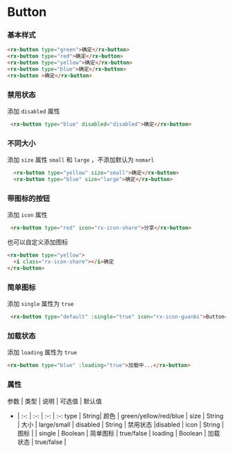 # Button

### 基本样式


```html
<rx-button type="green">确定</rx-button>
<rx-button type="red">确定</rx-button>
<rx-button type="yellow">确定</rx-button>
<rx-button type="blue">确定</rx-button>
<rx-button >确定</rx-button>
```

### 禁用状态

添加 `disabled` 属性



```html
 <rx-button type="blue" disabled="disabled">确定</rx-button>
```

### 不同大小

添加 `size` 属性 `small` 和 `large` ，不添加默认为 `nomarl`



```html
  <rx-button type="yellow" size="small">确定</rx-button>
  <rx-button type="blue" size="large">确定</rx-button>
```

### 带图标的按钮

添加 `icon` 属性 



```html
 <rx-button type="red" icon="rx-icon-share">分享</rx-button>
```

也可以自定义添加图标


```html
<rx-button type="yellow">
  <i class="rx-icon-share"></i>确定
</rx-button>
```
### 简单图标
添加 `single` 属性为 `true`
```html
 <rx-button type="default" :single="true" icon="rx-icon-guanbi">Button</rx-button>
```

### 加载状态

添加 `loading` 属性为 `true`



```html
<rx-button type="blue" :loading="true">加载中...</rx-button>
```

### 属性

参数 | 类型 | 说明 | 可选值 | 默认值 
- | :-: | :-: | :-: | :-:
type | String| 颜色 | green/yellow/red/blue |
size | String | 大小 | large/small |
disabled | String | 禁用状态 |disabled |
icon | String | 图标 |  |
single | Boolean | 简单图标 | true/false | 
loading | Boolean | 加载状态 | true/false | 